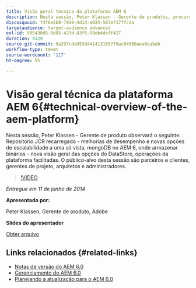 ```yaml
---
title: Visão geral técnica da plataforma AEM 6
description: Nesta sessão, Peter Klassen - Gerente de produtos, procura o Repositório JCR recarregado, melhorias de desempenho e novas opções de escalabilidade.
discoiquuid: f4f6e2b0-7910-4d1d-a024-583ef17ffcda
targetaudience: target-audience advanced
exl-id: 505430d5-0d85-423d-83f5-59eb4deff427
duration: 4329
source-git-commit: 9a297cda953d4414131657f9ac84580aea0eabeb
workflow-type: tm+mt
source-wordcount: '117'
ht-degree: 5%

---
```


# Visão geral técnica da plataforma AEM 6{#technical-overview-of-the-aem-platform}

Nesta sessão, Peter Klassen - Gerente de produto observará o seguinte: Repositório JCR recarregado - melhorias de desempenho e novas opções de escalabilidade a uma só vista, mongoDB no AEM 6, onde armazenar binários - nova visão geral das opções do DataStore, operações da plataforma facilitadas. O público-alvo desta sessão são parceiros e clientes, gerentes de projeto, arquitetos e administradores.

>[!VIDEO](https://video.tv.adobe.com/v/19517/?quality=9)

*Entregue em 11 de junho de 2014*

**Apresentado por:**

Peter Klassen, Gerente de produto, Adobe

**Slides do apresentador**

[Obter arquivo](assets/aem6-platform-whatsnew.pdf)

## Links relacionados {#related-links}

* [Notas de versão do AEM 6.0](https://docs.adobe.com/content/docs/en/aem/6-0/release-notes.html)
* [Gerenciamento do AEM 6.0](https://docs.adobe.com/docs/en/aem/6-0/manage.html)
* [Planejando a atualização para o AEM 6.0](https://docs.adobe.com/content/docs/en/aem/6-0/deploy/upgrade/planning.html)
